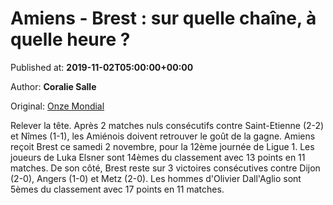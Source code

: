 
# Amiens - Brest : sur quelle chaîne, à quelle heure ?

Published at: **2019-11-02T05:00:00+00:00**

Author: **Coralie Salle**

Original: [Onze Mondial](http://www.onzemondial.com/ligue-1/2019-2020/amiens-brest--sur-quelle-chaine--a-quelle-heure--201157)

Relever la tête. Après 2 matches nuls consécutifs contre Saint-Etienne (2-2) et Nîmes (1-1), les Amiénois doivent retrouver le goût de la gagne. Amiens reçoit Brest ce samedi 2 novembre, pour la 12ème journée de Ligue 1. Les joueurs de Luka Elsner sont 14èmes du classement avec 13 points en 11 matches.
De son côté, Brest reste sur 3 victoires consécutives contre Dijon (2-0), Angers (1-0) et Metz (2-0). Les hommes d'Olivier Dall'Aglio sont 5èmes du classement avec 17 points en 11 matches.
 
